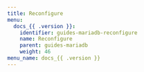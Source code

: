 ```yaml
---
title: Reconfigure
menu:
  docs_{{ .version }}:
    identifier: guides-mariadb-reconfigure
    name: Reconfigure
    parent: guides-mariadb
    weight: 46
menu_name: docs_{{ .version }}
---
```

